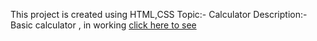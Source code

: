 This project is created using HTML,CSS
Topic:- Calculator 
Description:- Basic calculator , in working 
[click here to see]() 